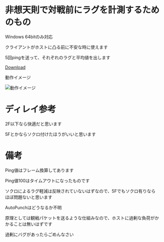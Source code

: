 # 非想天則で対戦前にラグを計測するためのもの
Windows 64bitのみ対応

クライアントがホストに凸る前に不安な時に使えます

5回pingを送って、それぞれのラグと平均値を出します

[Download](https://github.com/Eniwder/thOTHLagChecker/releases/download/v1.0.1/th123LagChecker.1.0.1.zip)

動作イメージ

![動作イメージ](https://user-images.githubusercontent.com/1768700/109812297-3eb20400-7c6f-11eb-994b-5f29c510e988.PNG)

# ディレイ参考
2F以下なら快適だと思います

5Fとかならソクロ付けたほうがいいと思います

# 備考
Ping値はフレーム換算してあります

Ping値100はタイムアウトになったものです

ソクロによるラグ軽減は反映されていないはずなので、5Fでもソクロ有りならほぼ問題ないと思います

AutoPunchはどうなるか不明

原理としては観戦パケットを送るような仕組みなので、ホストに過剰な負荷がかかることは無いはずです

過剰にバグがあったらごめんなさい

